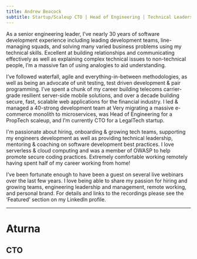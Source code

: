 ```yaml
---
title: Andrew Beacock
subtitle: Startup/Scaleup CTO | Head of Engineering | Technical Leadership
---
```

As a senior engineering leader, I’ve nearly 30 years of software development experience including leading development teams, line-managing squads, and solving many varied business problems using my technical skills. Excellent at building relationships and communicating effectively as well as explaining complex technical issues to non-technical people, I’m a massive fan of using analogies to aid understanding.

I’ve followed waterfall, agile and everything-in-between methodologies, as well as being an advocate of unit testing, test driven development & pair programming. I’ve spent a chunk of my career building telecoms carrier-grade resilient server-side mobile solutions, and over a decade building secure, fast, scalable web applications for the financial industry. I led & managed a 40-strong development team at Very migrating a massive e-commerce monolith to microservices, was Head of Engineering for a PropTech scaleup, and I’m currently CTO for a LegalTech startup.

I'm passionate about hiring, onboarding & growing tech teams, supporting my engineers development as well as providing technical leadership, mentoring & coaching on software development best practices. I love serverless & cloud computing and was a member of OWASP to help promote secure coding practices. Extremely comfortable working remotely having spent half of my career working from home!

I’ve been fortunate enough to have been a guest on several live webinars over the last few years.  I love being able to share my passion for hiring and growing teams, engineering leadership and management, remote working, and personal brand. For details and links to the recordings please see the ‘Featured’ section on my LinkedIn profile.

---

# Aturna

## CTO